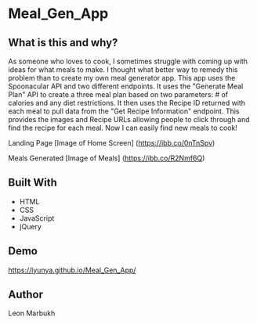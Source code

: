 # Meal_Gen_App
## What is this and why?
As someone who loves to cook, I sometimes struggle with coming up with ideas for what meals to make.
I thought what better way to remedy this problem than to create my own meal generator app. This app
uses the Spoonacular API and two different endpoints. It uses the "Generate Meal Plan" API to create a three meal plan based
on two parameters: # of calories and any diet restrictions. It then uses the Recipe ID returned with each meal to pull data from the "Get Recipe Information" endpoint. This provides the images and Recipe URLs allowing people to click through and find the recipe for each meal.
Now I can easily find new meals to cook!

Landing Page
[Image of Home Screen]
(https://ibb.co/0nTnSpv)

Meals Generated
[Image of Meals]
(https://ibb.co/R2Nmf6Q)

## Built With
* HTML
* CSS
* JavaScript
* jQuery

## Demo
https://lyunya.github.io/Meal_Gen_App/

## Author
Leon Marbukh
